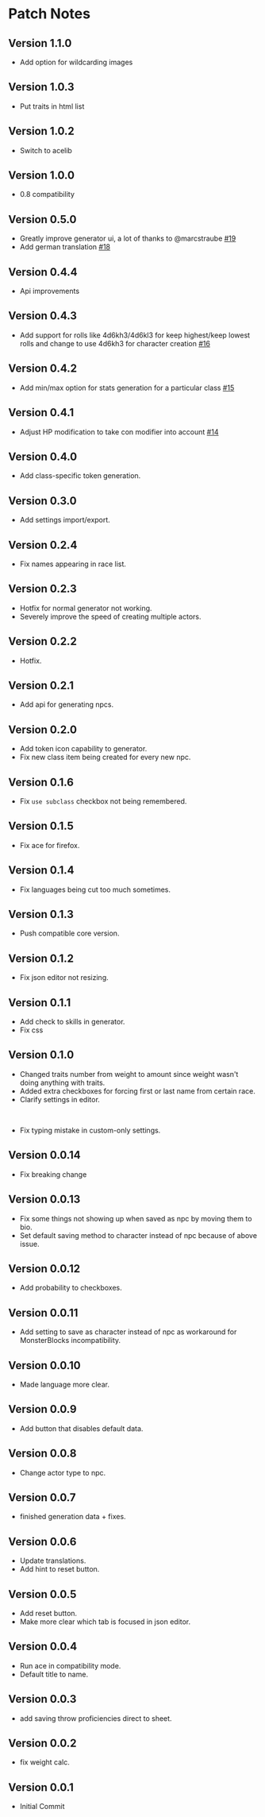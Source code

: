 # Patch Notes

## Version 1.1.0

- Add option for wildcarding images

## Version 1.0.3

- Put traits in html list

## Version 1.0.2

- Switch to acelib

## Version 1.0.0

- 0.8 compatibility

## Version 0.5.0

- Greatly improve generator ui, a lot of thanks to @marcstraube [#19](https://github.com/ardittristan/VTTNPCGen/pull/19)
- Add german translation [#18](https://github.com/ardittristan/VTTNPCGen/pull/18)

## Version 0.4.4

- Api improvements

## Version 0.4.3

- Add support for rolls like 4d6kh3/4d6kl3 for keep highest/keep lowest rolls and change to use 4d6kh3 for character creation [#16](https://github.com/ardittristan/VTTNPCGen/pull/16)

## Version 0.4.2

- Add min/max option for stats generation for a particular class [#15](https://github.com/ardittristan/VTTNPCGen/pull/15)

## Version 0.4.1

- Adjust HP modification to take con modifier into account [#14](https://github.com/ardittristan/VTTNPCGen/pull/14)

## Version 0.4.0

- Add class-specific token generation.

## Version 0.3.0

- Add settings import/export.

## Version 0.2.4

- Fix names appearing in race list.

## Version 0.2.3

- Hotfix for normal generator not working.
- Severely improve the speed of creating multiple actors.

## Version 0.2.2

- Hotfix.

## Version 0.2.1

- Add api for generating npcs.

## Version 0.2.0

- Add token icon capability to generator.
- Fix new class item being created for every new npc.

## Version 0.1.6

- Fix `use subclass` checkbox not being remembered.

## Version 0.1.5

- Fix ace for firefox.

## Version 0.1.4

- Fix languages being cut too much sometimes.

## Version 0.1.3

- Push compatible core version.

## Version 0.1.2

- Fix json editor not resizing.

## Version 0.1.1

- Add check to skills in generator.
- Fix css

## Version 0.1.0

- Changed traits number from weight to amount since weight wasn't doing anything with traits.
- Added extra checkboxes for forcing first or last name from certain race.
- Clarify settings in editor.

&nbsp;

- Fix typing mistake in custom-only settings.

## Version 0.0.14

- Fix breaking change

## Version 0.0.13

- Fix some things not showing up when saved as npc by moving them to bio.
- Set default saving method to character instead of npc because of above issue.

## Version 0.0.12

- Add probability to checkboxes.

## Version 0.0.11

- Add setting to save as character instead of npc as workaround for MonsterBlocks incompatibility.

## Version 0.0.10

- Made language more clear.

## Version 0.0.9

- Add button that disables default data.

## Version 0.0.8

- Change actor type to npc.

## Version 0.0.7

- finished generation data + fixes.

## Version 0.0.6

- Update translations.
- Add hint to reset button.

## Version 0.0.5

- Add reset button.
- Make more clear which tab is focused in json editor.

## Version 0.0.4

- Run ace in compatibility mode.
- Default title to name.

## Version 0.0.3

- add saving throw proficiencies direct to sheet.

## Version 0.0.2

- fix weight calc.

## Version 0.0.1

- Initial Commit
